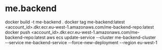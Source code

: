 # me.backend

docker build -t me-backend .
docker tag me-backend:latest <account_id>.dkr.ecr.eu-west-1.amazonaws.com/me-backend-repo:latest
docker push <account_id>.dkr.ecr.eu-west-1.amazonaws.com/me-backend-repo:latest
aws ecs update-service --cluster me-backend-cluster --service me-backend-service --force-new-deployment --region eu-west-1